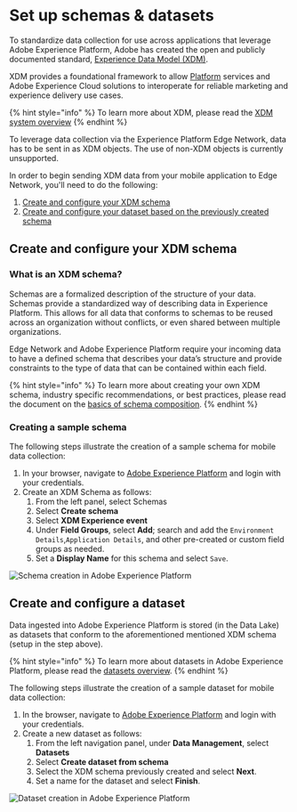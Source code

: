 # Set up schemas & datasets

To standardize data collection for use across applications that leverage Adobe Experience Platform, Adobe has created the open and publicly documented standard, [Experience Data Model (XDM)](https://experienceleague.adobe.com/docs/experience-platform/xdm/home.html).

XDM provides a foundational framework to allow [Platform](https://experienceleague.adobe.com/docs/experience-platform/landing/home.html) services and Adobe Experience Cloud solutions to interoperate for reliable marketing and experience delivery use cases.

{% hint style="info" %}
To learn more about XDM, please read the [XDM system overview](https://experienceleague.adobe.com/docs/experience-platform/xdm/home.html)​
{% endhint %}

To leverage data collection via the Experience Platform Edge Network, data has to be sent in as XDM objects. The use of non-XDM objects is currently unsupported.

In order to begin sending XDM data from your mobile application to Edge Network, you'll need to do the following:

1. [Create and configure your XDM schema](setup-schemas-and-datasets.md#create-and-configure-your-xdm-schema)
2. [Create and configure your dataset based on the previously created schema](setup-schemas-and-datasets.md#create-and-configure-a-dataset)

## Create and configure your XDM schema <a id="create-and-configure-your-xdm-schema"></a>

### What is an XDM schema?

Schemas are a formalized description of the structure of your data. Schemas provide a standardized way of describing data in Experience Platform. This allows for all data that conforms to schemas to be reused across an organization without conflicts, or even shared between multiple organizations.

Edge Network and Adobe Experience Platform require your incoming data to have a defined schema that describes your data’s structure and provide constraints to the type of data that can be contained within each field.

{% hint style="info" %}
To learn more about creating your own XDM schema, industry specific recommendations, or best practices, please read the document on the [basics of schema composition](https://experienceleague.adobe.com/docs/experience-platform/xdm/schema/composition.html).
{% endhint %}

### Creating a sample schema

The following steps illustrate the creation of a sample schema for mobile data collection:

1. In your browser, navigate to [Adobe Experience Platform](https://experience.adobe.com/platform) and login with your credentials.
2. Create an XDM Schema as follows:
   1. From the left panel, select Schemas
   2. Select **Create schema**
   3. Select **XDM Experience event**
   4. Under **Field Groups**, select **Add**; search and add the `Environment Details`,`Application Details`, and other pre-created or custom field groups as needed.
   5. Set a **Display Name** for this schema and select `Save`.

![Schema creation in Adobe Experience Platform](https://gblobscdn.gitbook.com/assets%2F-Lf1Mc1caFdNCK_mBwhe%2Fsync%2Ffe309e8b2ebd1c7573cf23ccdab56f406b4aa822.png?alt=media)

## Create and configure a dataset <a id="create-and-configure-a-dataset"></a>

Data ingested into Adobe Experience Platform is stored (in the Data Lake) as datasets that conform to the aforementioned mentioned XDM schema (setup in the step above).

{% hint style="info" %}
To learn more about datasets in Adobe Experience Platform, please read the [datasets overview](https://experienceleague.adobe.com/docs/experience-platform/catalog/datasets/overview.html).
{% endhint %}

The following steps illustrate the creation of a sample dataset for mobile data collection:

1. In the browser, navigate to [Adobe Experience Platform](https://experience.adobe.com/platform) and login with your credentials.
2. Create a new dataset as follows:
   1. From the left navigation panel, under **Data Management**, select **Datasets**
   2. Select **Create dataset from schema**
   3. Select the XDM schema previously created and select **Next**.
   4. Set a name for the dataset and select **Finish**.

![Dataset creation in Adobe Experience Platform](https://gblobscdn.gitbook.com/assets%2F-Lf1Mc1caFdNCK_mBwhe%2Fsync%2Feb712f9b357538dfc425d5af67a0663d044d6087.png?alt=media)

